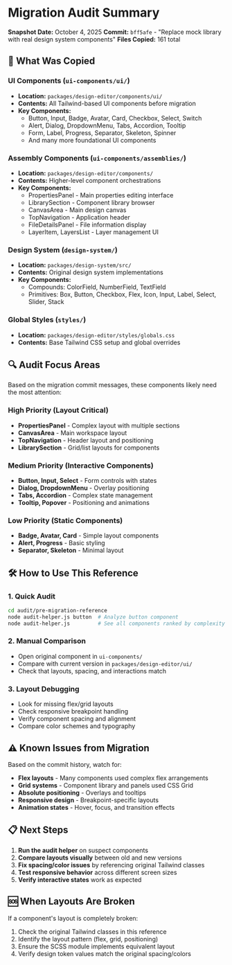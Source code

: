 # Migration Audit Summary

**Snapshot Date:** October 4, 2025
**Commit:** `bff5afe` - "Replace mock library with real design system components"
**Files Copied:** 161 total

## 🎯 What Was Copied

### UI Components (`ui-components/ui/`)
- **Location:** `packages/design-editor/components/ui/`
- **Contents:** All Tailwind-based UI components before migration
- **Key Components:**
  - Button, Input, Badge, Avatar, Card, Checkbox, Select, Switch
  - Alert, Dialog, DropdownMenu, Tabs, Accordion, Tooltip
  - Form, Label, Progress, Separator, Skeleton, Spinner
  - And many more foundational UI components

### Assembly Components (`ui-components/assemblies/`)
- **Location:** `packages/design-editor/components/`
- **Contents:** Higher-level component orchestrations
- **Key Components:**
  - PropertiesPanel - Main properties editing interface
  - LibrarySection - Component library browser
  - CanvasArea - Main design canvas
  - TopNavigation - Application header
  - FileDetailsPanel - File information display
  - LayerItem, LayersList - Layer management UI

### Design System (`design-system/`)
- **Location:** `packages/design-system/src/`
- **Contents:** Original design system implementations
- **Key Components:**
  - Compounds: ColorField, NumberField, TextField
  - Primitives: Box, Button, Checkbox, Flex, Icon, Input, Label, Select, Slider, Stack

### Global Styles (`styles/`)
- **Location:** `packages/design-editor/styles/globals.css`
- **Contents:** Base Tailwind CSS setup and global overrides

## 🔍 Audit Focus Areas

Based on the migration commit messages, these components likely need the most attention:

### High Priority (Layout Critical)
- **PropertiesPanel** - Complex layout with multiple sections
- **CanvasArea** - Main workspace layout
- **TopNavigation** - Header layout and positioning
- **LibrarySection** - Grid/list layouts for components

### Medium Priority (Interactive Components)
- **Button, Input, Select** - Form controls with states
- **Dialog, DropdownMenu** - Overlay positioning
- **Tabs, Accordion** - Complex state management
- **Tooltip, Popover** - Positioning and animations

### Low Priority (Static Components)
- **Badge, Avatar, Card** - Simple layout components
- **Alert, Progress** - Basic styling
- **Separator, Skeleton** - Minimal layout

## 🛠️ How to Use This Reference

### 1. Quick Audit
```bash
cd audit/pre-migration-reference
node audit-helper.js button  # Analyze button component
node audit-helper.js         # See all components ranked by complexity
```

### 2. Manual Comparison
- Open original component in `ui-components/`
- Compare with current version in `packages/design-editor/ui/`
- Check that layouts, spacing, and interactions match

### 3. Layout Debugging
- Look for missing flex/grid layouts
- Check responsive breakpoint handling
- Verify component spacing and alignment
- Compare color schemes and typography

## ⚠️ Known Issues from Migration

Based on the commit history, watch for:
- **Flex layouts** - Many components used complex flex arrangements
- **Grid systems** - Component library and panels used CSS Grid
- **Absolute positioning** - Overlays and tooltips
- **Responsive design** - Breakpoint-specific layouts
- **Animation states** - Hover, focus, and transition effects

## 📋 Next Steps

1. **Run the audit helper** on suspect components
2. **Compare layouts visually** between old and new versions
3. **Fix spacing/color issues** by referencing original Tailwind classes
4. **Test responsive behavior** across different screen sizes
5. **Verify interactive states** work as expected

## 🆘 When Layouts Are Broken

If a component's layout is completely broken:
1. Check the original Tailwind classes in this reference
2. Identify the layout pattern (flex, grid, positioning)
3. Ensure the SCSS module implements equivalent layout
4. Verify design token values match the original spacing/colors
